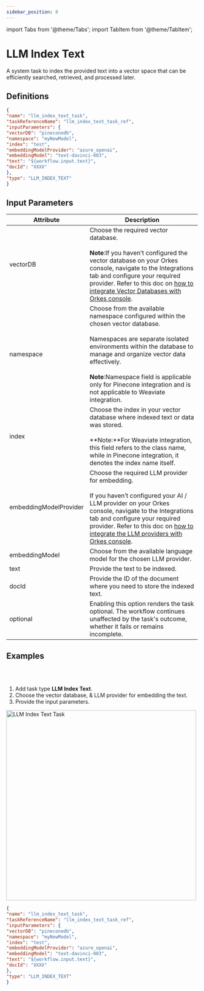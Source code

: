 ```yaml
---
sidebar_position: 8
---
```

import Tabs from '@theme/Tabs';
import TabItem from '@theme/TabItem';

# LLM Index Text

A system task to index the provided text into a vector space that can be efficiently searched, retrieved, and processed later.

## Definitions

```json
{
"name": "llm_index_text_task",
"taskReferenceName": "llm_index_text_task_ref",
"inputParameters": {
"vectorDB": "pineconedb",
"namespace": "myNewModel",
"index": "test",
"embeddingModelProvider": "azure_openai",
"embeddingModel": "text-davinci-003",
"text": "${workflow.input.text}",
"docId": "XXXX"
},
"type": "LLM_INDEX_TEXT"
}
```

## Input Parameters

| Attribute | Description |
| --------- | ----------- |
| vectorDB | Choose the required vector database.<br/><br/>**Note**:If you haven’t configured the vector database on your Orkes console, navigate to the Integrations tab and configure your required provider. Refer to this doc on [how to integrate Vector Databases with Orkes console](/content/category/integrations/vector-databases). |
| namespace | Choose from the available namespace configured within the chosen vector database.<br/><br/>Namespaces are separate isolated environments within the database to manage and organize vector data effectively.<br/><br/>**Note**:Namespace field is applicable only for Pinecone integration and is not applicable to Weaviate integration.|
| index | Choose the index in your vector database where indexed text or data was stored.<br/><br/> **Note:**For Weaviate integration, this field refers to the class name, while in Pinecone integration, it denotes the index name itself.|
| embeddingModelProvider | Choose the required LLM provider for embedding.<br/><br/>If you haven’t configured your AI / LLM provider on your Orkes console, navigate to the Integrations tab and configure your required provider. Refer to this doc on [how to integrate the LLM providers with Orkes console](/content/category/integrations/ai-llm).|
| embeddingModel | Choose from the available language model for the chosen LLM provider. |
| text | Provide the text to be indexed. |
| docId | Provide the ID of the document where you need to store the indexed text. |
| optional | Enabling this option renders the task optional. The workflow continues unaffected by the task's outcome, whether it fails or remains incomplete. | 

## Examples

<Tabs>
<TabItem value="UI" label="UI" className="paddedContent">

<div className="row">
<div className="col col--4">

<br/>
<br/>

1. Add task type **LLM Index Text**.
2. Choose the vector database, & LLM provider for embedding the text.
3. Provide the input parameters.

</div>
<div className="col">
<div className="embed-loom-video">

<p><img src="/content/img/llm-index-text-ui-method.png" alt="LLM Index Text Task" width="500" height="auto"/></p>

</div>
</div>
</div>



</TabItem>
 <TabItem value="JSON" label="JSON">

```json
{
"name": "llm_index_text_task",
"taskReferenceName": "llm_index_text_task_ref",
"inputParameters": {
"vectorDB": "pineconedb",
"namespace": "myNewModel",
"index": "test",
"embeddingModelProvider": "azure_openai",
"embeddingModel": "text-davinci-003",
"text": "${workflow.input.text}",
"docId": "XXXX"
},
"type": "LLM_INDEX_TEXT"
}
```
</TabItem>
</Tabs>
